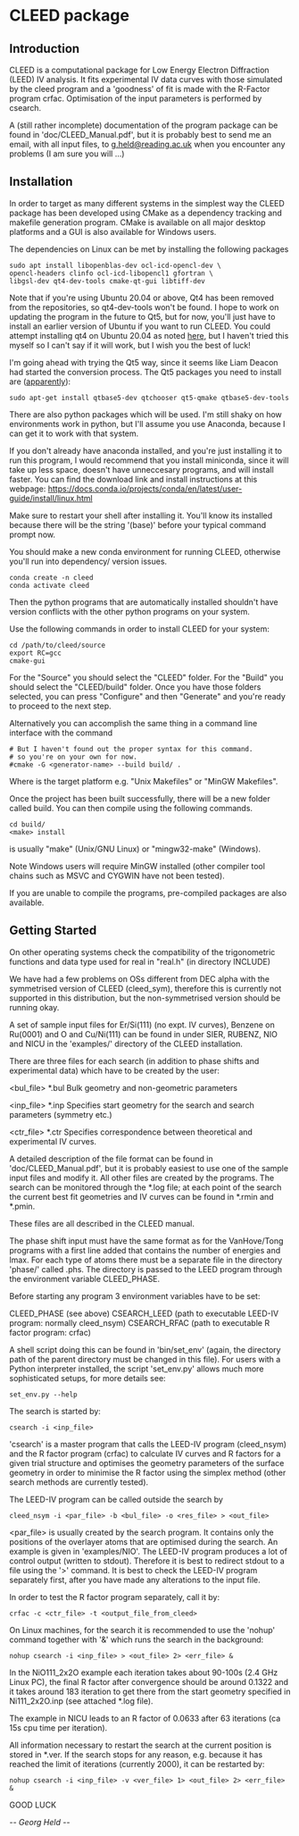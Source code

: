CLEED package
=============

Introduction
------------

CLEED is a computational package for Low Energy Electron Diffraction (LEED) IV analysis. It fits 
experimental IV data curves with those simulated by the cleed program and a 'goodness' of fit is made
with the R-Factor program crfac. Optimisation of the input parameters is performed by csearch.

A (still rather incomplete) documentation of the program package can be found 
in 'doc/CLEED_Manual.pdf', but it is probably best to send me an email, with all 
input files, to <g.held@reading.ac.uk> when you encounter any problems (I am sure you will ...)

Installation
------------

In order to target as many different systems in the simplest way the CLEED package has been 
developed using CMake as a dependency tracking and makefile generation program. CMake is 
available on all major desktop platforms and a GUI is also available for Windows users.

The dependencies on Linux can be met by installing the following packages
		
    sudo apt install libopenblas-dev ocl-icd-opencl-dev \
    opencl-headers clinfo ocl-icd-libopencl1 gfortran \
    libgsl-dev qt4-dev-tools cmake-qt-gui libtiff-dev
    
Note that if you're using Ubuntu 20.04 or above, Qt4 has been removed from the 
repositories, so qt4-dev-tools won't be found.
I hope to work on updating the program in the future to Qt5, but for now, 
you'll just have to install an earlier version of Ubuntu if you want to run CLEED.
You could attempt installing qt4 on Ubuntu 20.04 as noted 
[here](https://askubuntu.com/questions/1234786/qt4-libqt4-in-ubuntu-20-04),
but I haven't tried this myself so I can't say if it will work, but I wish 
you the best of luck!

I'm going ahead with trying the Qt5 way, since it seems like Liam Deacon
had started the conversion process. The Qt5 packages you need to install
are ([apparently](https://stackoverflow.com/questions/67373586/install-qt5-on-ubuntu-21-04)):

    sudo apt-get install qtbase5-dev qtchooser qt5-qmake qtbase5-dev-tools
    
There are also python packages which will be used. I'm still shaky on how
environments work in python, but I'll assume you use Anaconda, because
I can get it to work with that system.

If you don't already have anaconda installed, and you're just installing 
it to run this program, I would recommend that you install miniconda, 
since it will take up less space, doesn't have unneccesary programs, 
and will install faster. You can find the download link and install 
instructions at this webpage: 
https://docs.conda.io/projects/conda/en/latest/user-guide/install/linux.html

Make sure to restart your shell after installing it.
You'll know its installed because there will be the string '(base)' 
before your typical command prompt now.

You should make a new conda
environment for running CLEED, otherwise you'll run into dependency/
version issues.

    conda create -n cleed
    conda activate cleed

Then the python programs that are automatically installed shouldn't have
version conflicts with the other python programs on your system.

Use the following commands in order to install CLEED for your system:

    cd /path/to/cleed/source
    export RC=gcc
    cmake-gui

For the "Source" you should select the "CLEED" folder. 
For the "Build" you should select the "CLEED/build" folder. 
Once you have those folders selected, you can press "Configure" 
and then "Generate" and you're ready to proceed to the next step.

Alternatively you can accomplish the same thing in a command line 
interface with the command

    # But I haven't found out the proper syntax for this command.
    # so you're on your own for now.
    #cmake -G <generator-name> --build build/ . 

Where <generator-name> is the target platform e.g. "Unix Makefiles" or "MinGW Makefiles".
	
Once the project has been built successfully, there will be a new folder called build.
You can then compile using the following commands.

    cd build/
    <make> install

<make> is usually "make" (Unix/GNU Linux) or "mingw32-make" (Windows). 

Note Windows users will require MinGW installed (other compiler tool chains such as MSVC 
and CYGWIN have not been tested). 

If you are unable to compile the programs, pre-compiled packages are also available.


Getting Started
---------------

On other operating systems check the compatibility of the trigonometric functions
and data type used for real in "real.h" (in directory INCLUDE)

We have had a few problems on OSs different from DEC alpha with the
symmetrised version of CLEED (cleed_sym), therefore this is currently not supported
in this distribution, but the non-symmetrised version should be running okay.

A set of sample input files for Er/Si(111) (no expt. IV curves), Benzene on Ru(0001) 
and O and Cu/Ni(111) can be found in under SIER, RUBENZ, NIO and NICU in the 'examples/'
directory of the CLEED installation.
 
There are three files for each search (in addition to phase shifts and experimental data)
which have to be created by the user:

<bul_file> *.bul
Bulk geometry and non-geometric parameters

<inp_file> *.inp
Specifies start geometry for the search and search parameters (symmetry etc.)

<ctr_file> *.ctr
Specifies correspondence between theoretical and experimental IV curves.

A detailed description of the file format can be found in 'doc/CLEED_Manual.pdf', but it is 
probably easiest to use one of the sample input files and modify it. 
All other files are created by the programs.
The search can be monitored through the *.log file; at each point of the search the 
current best fit geometries and IV curves can be found in *.rmin and *.pmin.

These files are all described in the CLEED manual.

The phase shift input must have the same format as for the VanHove/Tong programs with a 
first line added that contains the number of energies and lmax.  For each type of atoms 
there must be a separate file in the directory 'phase/' called <atom>.phs. The directory 
is passed to the LEED program through the environment variable CLEED_PHASE.

Before starting any program 3 environment variables have to be set:

CLEED_PHASE (see above)
CSEARCH_LEED (path to executable LEED-IV program: normally cleed_nsym)
CSEARCH_RFAC (path to executable R factor program: crfac)

A shell script doing this can be found in 'bin/set_env' (again, the directory path
of the parent directory must be changed in this file). For users with a Python 
interpreter installed, the script 'set_env.py' allows much more sophisticated setups,
for more details see:
    
    set_env.py --help

The search is started by:

    csearch -i <inp_file>

'csearch' is a master program that calls the LEED-IV program (cleed_nsym) and the 
R factor program (crfac) to calculate IV curves and R factors for a given trial 
structure and optimises the geometry parameters of the surface geometry in order to 
minimise the R factor using the simplex method (other search methods are currently tested).

The LEED-IV program can be called outside the search by

    cleed_nsym -i <par_file> -b <bul_file> -o <res_file> > <out_file>

<par_file> is usually created by the search program. It contains only the
positions of the overlayer atoms that are optimised during the search. An example is 
given in 'examples/NIO'. The LEED-IV program produces a lot of control output (written 
to stdout). Therefore it is best to redirect stdout to a file using the '>' command. 
It is best to check the LEED-IV program separately first, after you have made any 
alterations to the input file.

In order to test the R factor program separately, call it by:

    crfac -c <ctr_file> -t <output_file_from_cleed>

On Linux machines, for the search it is recommended to use the 'nohup' command together 
with '&' which runs the search in the background:

    nohup csearch -i <inp_file> > <out_file> 2> <err_file> &

In the NiO111_2x2O example each iteration takes about 90-100s (2.4 GHz Linux PC), the 
final R factor after convergence should be around 0.1322 and it takes around 183
iteration to get there from the start geometry specified in Ni111_2x2O.inp 
(see attached *.log file).

The example in NICU leads to an R factor of 0.0633 after 63 iterations (ca 15s cpu 
time per iteration).

All information necessary to restart the search at the current position is stored in
*.ver. If the search stops for any reason, e.g. because it has reached the limit
of iterations (currently 2000), it can be restarted by:

    nohup csearch -i <inp_file> -v <ver_file> 1> <out_file> 2> <err_file> &

GOOD LUCK

*-- Georg Held --*



